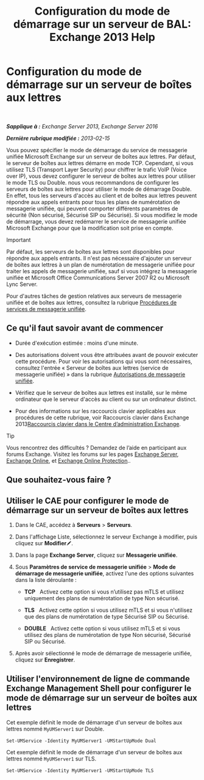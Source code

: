 ﻿---
title: 'Configuration du mode de démarrage sur un serveur de BAL: Exchange 2013 Help'
TOCTitle: Configuration du mode de démarrage sur un serveur de boîtes aux lettres
ms:assetid: 4457d6a0-52bd-4269-8cb5-d34d7fe9bfc3
ms:mtpsurl: https://technet.microsoft.com/fr-fr/library/Ee423544(v=EXCHG.150)
ms:contentKeyID: 50555380
ms.date: 04/24/2018
mtps_version: v=EXCHG.150
ms.translationtype: HT
---

# Configuration du mode de démarrage sur un serveur de boîtes aux lettres

 

_**Sapplique à :** Exchange Server 2013, Exchange Server 2016_

_**Dernière rubrique modifiée :** 2013-02-15_

Vous pouvez spécifier le mode de démarrage du service de messagerie unifiée Microsoft Exchange sur un serveur de boîtes aux lettres. Par défaut, le serveur de boîtes aux lettres démarre en mode TCP. Cependant, si vous utilisez TLS (Transport Layer Security) pour chiffrer le trafic VoIP (Voice over IP), vous devez configurer le serveur de boîtes aux lettres pour utiliser le mode TLS ou Double. nous vous recommandons de configurer les serveurs de boîtes aux lettres pour utiliser le mode de démarrage Double. En effet, tous les serveurs d'accès au client et de boîtes aux lettres peuvent répondre aux appels entrants pour tous les plans de numérotation de messagerie unifiée, qui peuvent comporter différents paramètres de sécurité (Non sécurisé, Sécurisé SIP ou Sécurisé). Si vous modifiez le mode de démarrage, vous devez redémarrer le service de messagerie unifiée Microsoft Exchange pour que la modification soit prise en compte.

> [!IMPORTANT]
> Par défaut, les serveurs de boîtes aux lettres sont disponibles pour répondre aux appels entrants. Il n'est pas nécessaire d'ajouter un serveur de boîtes aux lettres à un plan de numérotation de messagerie unifiée pour traiter les appels de messagerie unifiée, sauf si vous intégrez la messagerie unifiée et Microsoft Office Communications Server 2007 R2 ou Microsoft Lync Server.


Pour d'autres tâches de gestion relatives aux serveurs de messagerie unifiée et de boîtes aux lettres, consultez la rubrique [Procédures de services de messagerie unifiée](um-services-procedures-exchange-2013-help.md).

## Ce qu'il faut savoir avant de commencer

  - Durée d'exécution estimée : moins d'une minute.

  - Des autorisations doivent vous être attribuées avant de pouvoir exécuter cette procédure. Pour voir les autorisations qui vous sont nécessaires, consultez l'entrée « Serveur de boîtes aux lettres (service de messagerie unifiée) » dans la rubrique [Autorisations de messagerie unifiée](unified-messaging-permissions-exchange-2013-help.md).

  - Vérifiez que le serveur de boîtes aux lettres est installé, sur le même ordinateur que le serveur d'accès au client ou sur un ordinateur distinct.

  - Pour des informations sur les raccourcis clavier applicables aux procédures de cette rubrique, voir Raccourcis clavier dans Exchange 2013[Raccourcis clavier dans le Centre d’administration Exchange](keyboard-shortcuts-in-the-exchange-admin-center-exchange-online-protection-help.md).

> [!TIP]
> Vous rencontrez des difficultés ? Demandez de l’aide en participant aux forums Exchange. Visitez les forums sur les pages <a href="https://go.microsoft.com/fwlink/p/?linkid=60612">Exchange Server</a>, <a href="https://go.microsoft.com/fwlink/p/?linkid=267542">Exchange Online</a>, et <a href="https://go.microsoft.com/fwlink/p/?linkid=285351">Exchange Online Protection</a>..


## Que souhaitez-vous faire ?

## Utiliser le CAE pour configurer le mode de démarrage sur un serveur de boîtes aux lettres

1.  Dans le CAE, accédez à **Serveurs** \> **Serveurs**.

2.  Dans l'affichage Liste, sélectionnez le serveur Exchange à modifier, puis cliquez sur **Modifier**![Icône Modifier](images/Bb124582.6f53ccb2-1f13-4c02-bea0-30690e6ea71d(EXCHG.150).gif "Icône Modifier").

3.  Dans la page **Exchange Server**, cliquez sur **Messagerie unifiée**.

4.  Sous **Paramètres de service de messagerie unifiée** \> **Mode de démarrage de messagerie unifiée**, activez l'une des options suivantes dans la liste déroulante :
    
      - **TCP**   Activez cette option si vous n’utilisez pas mTLS et utilisez uniquement des plans de numérotation de type Non sécurisé.
    
      - **TLS**   Activez cette option si vous utilisez mTLS et si vous n'utilisez que des plans de numérotation de type Sécurisé SIP ou Sécurisé.
    
      - **DOUBLE**   Activez cette option si vous utilisez mTLS et si vous utilisez des plans de numérotation de type Non sécurisé, Sécurisé SIP ou Sécurisé.

5.  Après avoir sélectionné le mode de démarrage de messagerie unifiée, cliquez sur **Enregistrer**.

## Utiliser l'environnement de ligne de commande Exchange Management Shell pour configurer le mode de démarrage sur un serveur de boîtes aux lettres

Cet exemple définit le mode de démarrage d'un serveur de boîtes aux lettres nommé `MyUMServer1` sur Double.

    Set-UMService -Identity MyUMServer1 -UMStartUpMode Dual

Cet exemple définit le mode de démarrage d'un serveur de boîtes aux lettres nommé `MyUMServer1` sur TLS.

    Set-UMService -Identity MyUMServer1 -UMStartUpMode TLS

